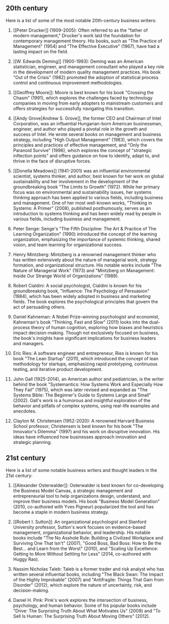 ## 20th century

Here is a list of some of the most notable 20th-century business writers:

1. [[Peter Drucker]] (1909-2005): Often referred to as the "father of modern management," Drucker's work laid the foundation for contemporary management theory. His books, such as "The Practice of Management" (1954) and "The Effective Executive" (1967), have had a lasting impact on the field.

2. [[W. Edwards Deming]] (1900-1993): Deming was an American statistician, engineer, and management consultant who played a key role in the development of modern quality management practices. His book "Out of the Crisis" (1982) promoted the adoption of statistical process control and continuous improvement methodologies.

1. [[Geoffrey Moore]]: Moore is best known for his book "Crossing the Chasm" (1991), which explores the challenges faced by technology companies in moving from early adopters to mainstream customers and offers strategies for successfully navigating this transition.

1. [[Andy Grove|Andrew S. Grove]], the former CEO and Chairman of Intel Corporation, was an influential Hungarian-born American businessman, engineer, and author who played a pivotal role in the growth and success of Intel. He wrote several books on management and business strategy, including "High Output Management" (1983), which covers the principles and practices of effective management, and "Only the Paranoid Survive" (1996), which explores the concept of "strategic inflection points" and offers guidance on how to identify, adapt to, and thrive in the face of disruptive forces.

1. [[Donella Meadows]] (1941-2001) was an influential environmental scientist, systems thinker, and author, best known for her work on global sustainability and her involvement in the development of the groundbreaking book "The Limits to Growth" (1972). While her primary focus was on environmental and sustainability issues, her systems thinking approach has been applied to various fields, including business and management. One of her most well-known works, "Thinking in Systems: A Primer" (2008), published posthumously, serves as an introduction to systems thinking and has been widely read by people in various fields, including business and management.

3. Peter Senge: Senge's "The Fifth Discipline: The Art & Practice of The Learning Organization" (1990) introduced the concept of the learning organization, emphasizing the importance of systemic thinking, shared vision, and team learning for organizational success.

4. Henry Mintzberg: Mintzberg is a renowned management thinker who has written extensively about the nature of managerial work, strategy formation, and organizational structure. His notable works include "The Nature of Managerial Work" (1973) and "Mintzberg on Management: Inside Our Strange World of Organizations" (1989).

5.  Robert Cialdini: A social psychologist, Cialdini is known for his groundbreaking book, "Influence: The Psychology of Persuasion" (1984), which has been widely adopted in business and marketing fields. The book explores the psychological principles that govern the act of persuading others.

1.  Daniel Kahneman: A Nobel Prize-winning psychologist and economist, Kahneman's book "Thinking, Fast and Slow" (2011) looks into the dual-process theory of human cognition, exploring how biases and heuristics impact decision-making. Though not exclusively focused on business, the book's insights have significant implications for business leaders and managers.

1.  Eric Ries: A software engineer and entrepreneur, Ries is known for his book "The Lean Startup" (2011), which introduced the concept of lean methodology for startups, emphasizing rapid prototyping, continuous testing, and iterative product development.

1. John Gall (1925-2014), an American author and pediatrician, is the writer behind the book "Systemantics: How Systems Work and Especially How They Fail" (1975), which was later revised and expanded as "The Systems Bible: The Beginner's Guide to Systems Large and Small" (2002). Gall's work is a humorous and insightful exploration of the behavior and pitfalls of complex systems, using real-life examples and anecdotes.

1. Clayton M. Christensen (1952-2020): A renowned Harvard Business School professor, Christensen is best known for his book "The Innovator's Dilemma" (1997) and his work on disruptive innovation. His ideas have influenced how businesses approach innovation and strategic planning.


## 21st century

Here is a list of some notable business writers and thought leaders in the 21st century:

1. [[Alexander Osterwalder]]: Osterwalder is best known for co-developing the Business Model Canvas, a strategic management and entrepreneurial tool to help organizations design, understand, and improve their business models. His book "Business Model Generation" (2010, co-authored with Yves Pigneur) popularized the tool and has become a staple in modern business strategy.

1. [[Robert I. Sutton]]: An organizational psychologist and Stanford University professor, Sutton's work focuses on evidence-based management, organizational behavior, and leadership. His notable books include "The No Asshole Rule: Building a Civilized Workplace and Surviving One That Isn't" (2007), "Good Boss, Bad Boss: How to Be the Best... and Learn from the Worst" (2010), and "Scaling Up Excellence: Getting to More Without Settling for Less" (2014, co-authored with Huggy Rao).

3. Nassim Nicholas Taleb: Taleb is a former trader and risk analyst who has written several influential books, including "The Black Swan: The Impact of the Highly Improbable" (2007) and "Antifragile: Things That Gain from Disorder" (2012), which explore the nature of uncertainty, risk, and decision-making.

4. Daniel H. Pink: Pink's work explores the intersection of business, psychology, and human behavior. Some of his popular books include "Drive: The Surprising Truth About What Motivates Us" (2009) and "To Sell Is Human: The Surprising Truth About Moving Others" (2012).
